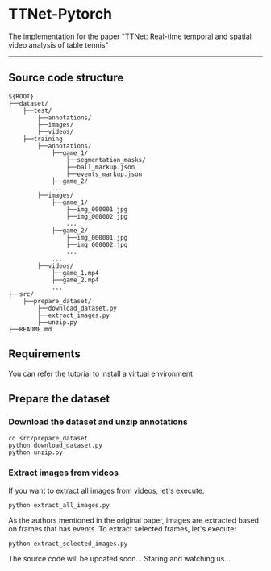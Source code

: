 # TTNet-Pytorch
The implementation for the paper "TTNet: Real-time temporal and spatial video analysis of table tennis"

---

## Source code structure
```shell script
${ROOT}
├──dataset/
    ├──test/
        ├──annotations/
        ├──images/
        ├──videos/
    ├──training
        ├──annotations/
            ├──game_1/
                ├──segmentation_masks/
                ├──ball_markup.json
                ├──events_markup.json
            ├──game_2/
            ...
        ├──images/
            ├──game_1/
                ├──img_000001.jpg
                ├──img_000002.jpg
                ...
            ├──game_2/
                ├──img_000001.jpg
                ├──img_000002.jpg
                ...
            ...
        ├──videos/
            ├──game_1.mp4
            ├──game_2.mp4
            ...
├──src/
    ├──prepare_dataset/
        ├──download_dataset.py
        ├──extract_images.py
        ├──unzip.py
├──README.md
```

## Requirements
You can refer [the tutorial](https://github.com/maudzung/virtual_environment_python3) to install a virtual environment

## Prepare the dataset
### Download the dataset and unzip annotations
```shell script
cd src/prepare_dataset
python download_dataset.py
python unzip.py
```

### Extract images from videos
If you want to extract all images from videos, let's execute:
```shell script
python extract_all_images.py
```

As the authors mentioned in the original paper, images are extracted based on frames that has events. 
To extract selected frames, let's execute:
```shell script
python extract_selected_images.py
```

The source code will be updated soon... Staring and watching us...